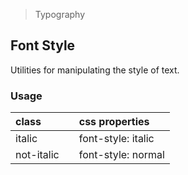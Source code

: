 > Typography

## Font Style

Utilities for manipulating the style of text.

### Usage

| class |   | css properties |
|:--|:--|:--|
| italic |  | font-style: italic |
| not-italic |  | font-style: normal |


